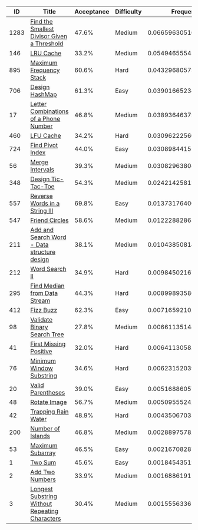 |ID|Title|Acceptance|Difficulty|Frequency|
|----|-----|----|---|---|
|1283|[Find the Smallest Divisor Given a Threshold]( https://leetcode.com/problems/find-the-smallest-divisor-given-a-threshold)|47.6%|Medium|0.0665963051641667|
|146|[LRU Cache]( https://leetcode.com/problems/lru-cache)|33.2%|Medium|0.054946555458745445|
|895|[Maximum Frequency Stack]( https://leetcode.com/problems/maximum-frequency-stack)|60.6%|Hard|0.04329680575332419|
|706|[Design HashMap]( https://leetcode.com/problems/design-hashmap)|61.3%|Easy|0.039016652342451774|
|17|[Letter Combinations of a Phone Number]( https://leetcode.com/problems/letter-combinations-of-a-phone-number)|46.8%|Medium|0.03893646375009422|
|460|[LFU Cache]( https://leetcode.com/problems/lfu-cache)|34.2%|Hard|0.030962225603966897|
|724|[Find Pivot Index]( https://leetcode.com/problems/find-pivot-index)|44.0%|Easy|0.03089844155123413|
|56|[Merge Intervals]( https://leetcode.com/problems/merge-intervals)|39.3%|Medium|0.030829638084076787|
|348|[Design Tic-Tac-Toe]( https://leetcode.com/problems/design-tic-tac-toe)|54.3%|Medium|0.024214258120594613|
|557|[Reverse Words in a String III]( https://leetcode.com/problems/reverse-words-in-a-string-iii)|69.8%|Easy|0.013731764001315941|
|547|[Friend Circles]( https://leetcode.com/problems/friend-circles)|58.6%|Medium|0.012228828639434596|
|211|[Add and Search Word - Data structure design]( https://leetcode.com/problems/add-and-search-word-data-structure-design)|38.1%|Medium|0.010438508143923443|
|212|[Word Search II]( https://leetcode.com/problems/word-search-ii)|34.9%|Hard|0.009845021678804893|
|295|[Find Median from Data Stream]( https://leetcode.com/problems/find-median-from-data-stream)|44.3%|Hard|0.00899893586856953|
|412|[Fizz Buzz]( https://leetcode.com/problems/fizz-buzz)|62.3%|Easy|0.007165921026143679|
|98|[Validate Binary Search Tree]( https://leetcode.com/problems/validate-binary-search-tree)|27.8%|Medium|0.006611351489350257|
|41|[First Missing Positive]( https://leetcode.com/problems/first-missing-positive)|32.0%|Hard|0.0064113058208121855|
|76|[Minimum Window Substring]( https://leetcode.com/problems/minimum-window-substring)|34.6%|Hard|0.006231520398723243|
|20|[Valid Parentheses]( https://leetcode.com/problems/valid-parentheses)|39.0%|Easy|0.005168860577665306|
|48|[Rotate Image]( https://leetcode.com/problems/rotate-image)|56.7%|Medium|0.0050955524266001265|
|42|[Trapping Rain Water]( https://leetcode.com/problems/trapping-rain-water)|48.9%|Hard|0.004350670338744988|
|200|[Number of Islands]( https://leetcode.com/problems/number-of-islands)|46.8%|Medium|0.0028897578265903614|
|53|[Maximum Subarray]( https://leetcode.com/problems/maximum-subarray)|46.5%|Easy|0.002167082872150794|
|1|[Two Sum]( https://leetcode.com/problems/two-sum)|45.6%|Easy|0.00184543512358731|
|2|[Add Two Numbers]( https://leetcode.com/problems/add-two-numbers)|33.9%|Medium|0.0016886191111440908|
|3|[Longest Substring Without Repeating Characters]( https://leetcode.com/problems/longest-substring-without-repeating-characters)|30.4%|Medium|0.0015556336509412823|
